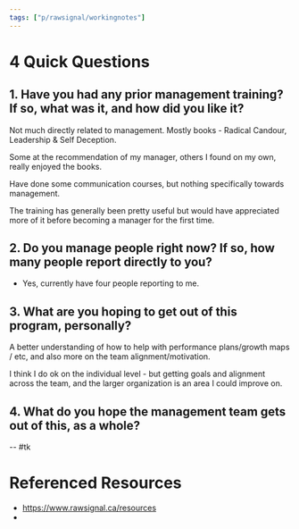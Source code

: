 ```yaml
---
tags: ["p/rawsignal/workingnotes"]
---
```


# 4 Quick Questions

## 1. Have you had any prior management training? If so, what was it, and how did you like it?

Not much directly related to management. Mostly books - Radical Candour, Leadership & Self Deception.

Some at the recommendation of my manager, others I found on my own, really enjoyed the books.

Have done some communication courses, but nothing specifically towards management. 

The training has generally been pretty useful but would have appreciated more of it before becoming a manager for the first time. 

## 2. Do you manage people right now? If so, how many people report directly to you?

- Yes, currently have four people reporting to me.

## 3. What are you hoping to get out of this program, personally?

A better understanding of how to help with performance plans/growth maps / etc, and also more on the team alignment/motivation. 

I think I do ok on the individual level - but getting goals and alignment across the team, and the larger organization is an area I could improve on.

## 4. What do you hope the management team gets out of this, as a whole?

-- #tk

# Referenced Resources
- https://www.rawsignal.ca/resources
- 